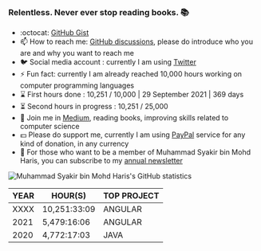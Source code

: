 ### Relentless. Never ever stop reading books. 📚

- :octocat: [GitHub Gist](https://gist.github.com/syakirharis25)
- 📫 How to reach me: [GitHub discussions](https://github.com/syakirharis25/syakirharis25/discussions), please do introduce who you are and why you want to reach me
- 🐦 Social media account : currently I am using [Twitter](https://twitter.com/syakirharis25)
- ⚡ Fun fact: currently I am already reached 10,000 hours working on computer programming languages
- ⌛ First hours done : 10,251 / 10,000 | 29 September 2021 | 369 days
- ⏳ Second hours in progress : 10,251 / 25,000
- 📖 Join me in [Medium](https://syakirharis25.medium.com), reading books, improving skills related to computer science
- 💵 Please do support me, currently I am using [PayPal](https://www.paypal.com/paypalme/syakirharis) service for any kind of donation, in any currency 
- 📰 For those who want to be a member of Muhammad Syakir bin Mohd Haris, you can subscribe to my [annual newsletter](https://www.getrevue.co/profile/syakirharis25/members)

![Muhammad Syakir bin Mohd Haris's GitHub statistics](https://github-readme-stats.vercel.app/api?username=syakirharis25&show_icons=true&theme=tokyonight)

| YEAR  | HOUR(S)      | TOP PROJECT |
|-------|--------------|-------------|
| XXXX  | 10,251:33:09 | ANGULAR     |
| 2021  | 5,479:16:06  | ANGULAR     |
| 2020  | 4,772:17:03  | JAVA        |

